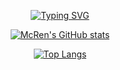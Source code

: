 <div align="center">

[![Typing SVG](https://readme-typing-svg.demolab.com?font=Fira+Code&pause=5000&center=true&width=435&lines=Hello%2C+I'm+Rene+Poto%C4%8Dnik)](https://git.io/typing-svg)

[![McRen's GitHub stats](https://github-readme-stats.vercel.app/api?username=renepotocnik&theme=github_dark&count_private=true&show_icons=true)](https://github.com/anuraghazra/github-readme-stats)

[![Top Langs](https://github-readme-stats.vercel.app/api/top-langs/?username=renepotocnik&theme=github_dark)](https://github.com/anuraghazra/github-readme-stats)

[//]: # ([![Ashutosh's github activity graph]&#40;https://activity-graph.herokuapp.com/graph?username=renepotocnik&theme=react-dark&#41;]&#40;https://github.com/ashutosh00710/github-readme-activity-graph&#41;)

</div>